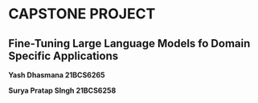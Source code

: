 # CAPSTONE PROJECT 

## Fine-Tuning Large Language Models fo Domain Specific Applications 

**Yash Dhasmana 21BCS6265**

**Surya Pratap SIngh 21BCS6258**
